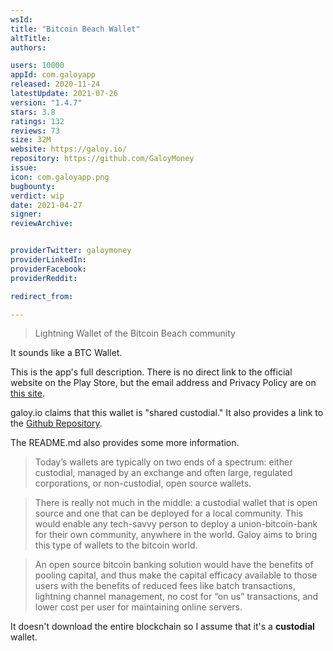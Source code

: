 ```yaml
---
wsId: 
title: "Bitcoin Beach Wallet"
altTitle: 
authors:

users: 10000
appId: com.galoyapp
released: 2020-11-24
latestUpdate: 2021-07-26
version: "1.4.7"
stars: 3.8
ratings: 132
reviews: 73
size: 32M
website: https://galoy.io/
repository: https://github.com/GaloyMoney
issue: 
icon: com.galoyapp.png
bugbounty: 
verdict: wip
date: 2021-04-27
signer: 
reviewArchive:


providerTwitter: galoymoney
providerLinkedIn: 
providerFacebook: 
providerReddit: 

redirect_from:

---
```


> Lightning Wallet of the Bitcoin Beach community

It sounds like a BTC Wallet.

This is the app's full description. There is no direct link to the official website on the Play Store, but the email address and Privacy Policy are on [this site](https://galoy.io/).

galoy.io claims that this wallet is "shared custodial." It also provides a link to the [Github Repository](https://github.com/GaloyMoney/).

The README.md also provides some more information.

> Today’s wallets are typically on two ends of a spectrum: either custodial, managed by an exchange and often large, regulated corporations, or non-custodial, open source wallets.

> There is really not much in the middle: a custodial wallet that is open source and one that can be deployed for a local community. This would enable any tech-savvy person to deploy a union-bitcoin-bank for their own community, anywhere in the world. Galoy aims to bring this type of wallets to the bitcoin world.

> An open source bitcoin banking solution would have the benefits of pooling capital, and thus make the capital efficacy available to those users with the benefits of reduced fees like batch transactions, lightning channel management, no cost for “on us” transactions, and lower cost per user for maintaining online servers.

It doesn't download the entire blockchain so I assume that it's a **custodial** wallet.

